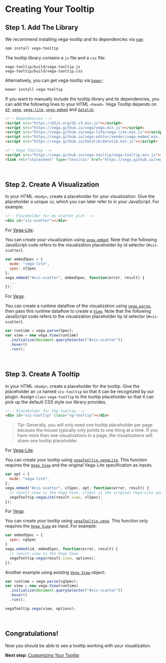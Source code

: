 # Creating Your Tooltip

## Step 1. Add The Library

We recommend installing vega-tooltip and its dependencies via [`npm`](https://www.npmjs.com/):

```bash
npm install vega-tooltip
```

The tooltip library contains a `js` file and a `css` file:

```
vega-tooltip/build/vega-tooltip.js
vega-tooltip/build/vega-tooltip.css
```

Alternatively, you can get vega-tooltip via [`bower`](https://bower.io/):
```bash
bower install vega-tooltip
```

If you want to manually include the tooltip library and its dependencies, you can add the following lines to your HTML `<head>`. Vega Tooltip depends on [`d3`](https://d3js.org/), [`vega`](https://vega.github.io/vega/), [`vega-lite`](https://vega.github.io/vega-lite/), [`vega-embed`](https://github.com/vega/vega-embed) and [`datalib`](http://vega.github.io/datalib/).

```html
<!-- Dependencies -->
<script src="https://d3js.org/d3.v3.min.js"></script>
<script src="https://vega.github.io/vega/vega.min.js"></script>
<script src="https://vega.github.io/vega-lite/vega-lite.min.js"></script>
<script src="https://vega.github.io/vega-editor/vendor/vega-embed.min.js"></script>
<script src="https://vega.github.io/datalib/datalib.min.js"></script>

<!-- Vega Tooltip -->
<script src="https://vega.github.io/vega-tooltip/vega-tooltip.min.js"></script>
<link rel="stylesheet" type="text/css" href="https://vega.github.io/vega-tooltip/vega-tooltip.css">
```
<br>


## Step 2. Create A Visualization

In your HTML `<body>`, create a placeholder for your visualization. Give the placeholder a unique `id`, which you can later refer to in your JavaScript. For example:

```html
<!-- Placeholder for my scatter plot -->
<div id="vis-scatter"></div>
```

For [Vega-Lite](https://vega.github.io/vega-lite/):

You can create your visualization using [`vega.embed`](https://github.com/vega/vega/wiki/Embed-Vega-Web-Components). Note that the following JavaScript code refers to the visualization placeholder by id selector (`#vis-scatter`).

```js
var embedSpec = {
  mode: "vega-lite",
  spec: vlSpec
};
vega.embed("#vis-scatter", embedSpec, function(error, result) {
  ...
});
```

For [Vega](http://vega.github.io/vega/):

You can create a runtime dataflow of the visualization using [`vega.parse`](https://vega.github.io/vega/docs/api/parser/), then pass this runtime dataflow to create a [`View`](https://vega.github.io/vega/docs/api/view/). Note that the following JavaScript code refers to the visualization placeholder by id selector (`#vis-scatter`).

```js
var runtime = vega.parse(Spec);
var view = new vega.View(runtime)
  .initialize(document.querySelector("#vis-scatter"))
  .hover()
  .run();
```
<br>


## Step 3. Create A Tooltip

In your HTML `<body>`, create a placeholder for the tooltip. Give the placeholder an `id` named `vis-tooltip` so that it can be recognized by our plugin. Assign `class` `vega-tooltip` to the tooltip placeholder so that it can pick up the default CSS style our library provides.

```html
<!-- Placeholder for the tooltip -->
<div id="vis-tooltip" class="vg-tooltip"></div>
```

> Tip: Generally, you will only need one tooltip placeholder per page because the mouse typically only points to one thing at a time. If you have more than one visualizations in a page, the visualizations will share one tooltip placeholder.



For [Vega-Lite](https://vega.github.io/vega-lite/):

You can create your tooltip using [`vegaTooltip.vegaLite`](APIs.md#vltooltip). This function requires the [`Vega View`](https://vega.github.io/vega/docs/api/view/) and the original Vega-Lite specification as inputs.

```js
var opt = {
  mode: "vega-lite",
};
vega.embed("#vis-scatter", vlSpec, opt, function(error, result) {
  // result.view is the Vega View, vlSpec is the original Vega-Lite specification
  vegaTooltip.vegaLite(result.view, vlSpec);
});
```

For [Vega](http://vega.github.io/vega/):

You can create your tooltip using [`vegaTooltip.vega`](APIs.md#vgtooltip). This function only requires the [`Vega View`](https://vega.github.io/vega/docs/api/view/) as input. For example:

```js
var embedSpec = {
  spec: vgSpec
}
vega.embed(id, embedSpec, function(error, result) {
  // result.view is the Vega View
  vegaTooltip.vega(result.view, options);
});
```

Another example using existing [`Vega View`](https://vega.github.io/vega/docs/api/view/) object:

```js
var runtime = vega.parse(vgSpec);
var view = new vega.View(runtime)
  .initialize(document.querySelector("#vis-scatter"))
  .hover()
  .run();

vegaTooltip.vega(view, options);
```
<br>


## Congratulations!

Now you should be able to see a tooltip working with your visualization.

__Next step:__ [Customizing Your Tooltip](customizing_your_tooltip.md)
